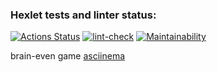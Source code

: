 ### Hexlet tests and linter status:

[![Actions Status](https://github.com/w0lrid/frontend-project-lvl1/workflows/hexlet-check/badge.svg)](https://github.com/w0lrid/frontend-project-lvl1/actions)
[![lint-check](https://github.com/w0lrid/frontend-project-lvl1/actions/workflows/lint-check.yml/badge.svg?branch=main)](https://github.com/w0lrid/frontend-project-lvl1/actions/workflows/lint-check.yml)
[![Maintainability](https://api.codeclimate.com/v1/badges/a99a88d28ad37a79dbf6/maintainability)](https://codeclimate.com/github/codeclimate/codeclimate/maintainability)

brain-even game [asciinema](https://asciinema.org/a/B1yGFkpAskwGR9bDtplj2gFiG)